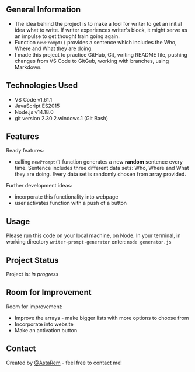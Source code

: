 

## General Information
- The idea behind the project is to make a tool for writer to get an initial idea what to write. If writer experiences writer's block, it might serve as an impulse to get thought train going again.
- Function `newPrompt()` provides a sentence which includes the Who, Where and What they are doing.
- I made this project to practice GitHub, Git, writing README file, pushing changes from VS Code to GitGub, working with branches, using Markdown. 



## Technologies Used
- VS Code v1.61.1
- JavaScript ES2015
- Node.js v14.18.0
- git version 2.30.2.windows.1 (Git Bash)


## Features
Ready features:
- calling `newPrompt()` function generates a new **random** sentence every time. Sentence includes three different data sets: Who, Where and What they are doing.  Every data set is randomly chosen from array provided.

Further development ideas:
- incorporate this functionality into webpage
- user activates function with a push of a button 


## Usage
Please run this code on your local machine, on Node.
In your terminal, in working directory `writer-prompt-generator` enter:
`node generator.js`




## Project Status
Project is: *in progress*


## Room for Improvement


Room for improvement:
- Improve the arrays - make bigger lists with more options to choose from
- Incorporate into website
- Make an activation button

## Contact
Created by [@AstaRem](https://github.com/AstaRem) - feel free to contact me!

